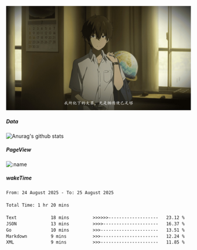 
<img src="./static/index.jpg" alt="index">

##### Data

![Anurag's github stats](https://github-readme-stats.vercel.app/api?username=whyneh&show_icons=true&hide_border=ture&theme=tokyonight)

##### PageView
![:name](https://count.getloli.com/get/@:whyneh?theme=gelbooru)

##### wakeTime

<!--START_SECTION:waka-->

```txt
From: 24 August 2025 - To: 25 August 2025

Total Time: 1 hr 20 mins

Text             18 mins         >>>>>>-------------------   23.12 %
JSON             13 mins         >>>>---------------------   16.37 %
Go               10 mins         >>>----------------------   13.51 %
Markdown         9 mins          >>>----------------------   12.24 %
XML              9 mins          >>>----------------------   11.85 %
```

<!--END_SECTION:waka-->
